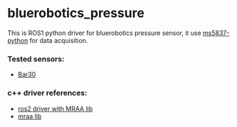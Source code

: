 # bluerobotics_pressure
This is ROS1 python driver for bluerobotics pressure sensor, it use [ms5837-python](https://github.com/bluerobotics/ms5837-python) for data acquisition.

### Tested sensors:
- [Bar30](https://bluerobotics.com/store/sensors-sonars-cameras/sensors/bar30-sensor-r1/)


### c++ driver references:
- [ros2 driver with MRAA lib](https://github.com/clydemcqueen/BlueRobotics_MS5837_Library)
- [mraa lib](https://github.com/eclipse/mraa)